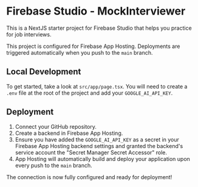 # Firebase Studio - MockInterviewer

This is a NextJS starter project for Firebase Studio that helps you practice for job interviews.

This project is configured for Firebase App Hosting. Deployments are triggered automatically when you push to the `main` branch.

## Local Development

To get started, take a look at `src/app/page.tsx`. You will need to create a `.env` file at the root of the project and add your `GOOGLE_AI_API_KEY`.

## Deployment

1.  Connect your GitHub repository.
2.  Create a backend in Firebase App Hosting.
3.  Ensure you have added the `GOOGLE_AI_API_KEY` as a secret in your Firebase App Hosting backend settings and granted the backend's service account the "Secret Manager Secret Accessor" role.
4.  App Hosting will automatically build and deploy your application upon every push to the `main` branch.

The connection is now fully configured and ready for deployment!

<!-- This is a comment to trigger a new build -->
